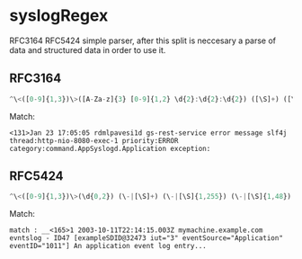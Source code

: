 # syslogRegex
RFC3164 RFC5424 simple parser, after this split is neccesary a parse of data and structured data in order to use it.

## RFC3164
```javascript
^\<([0-9]{1,3})\>([A-Za-z]{3} [0-9]{1,2} \d{2}:\d{2}:\d{2}) ([\S]+) ([\S\s]+)
```
Match:
```
<131>Jan 23 17:05:05 rdmlpavesi1d gs-rest-service error message slf4j thread:http-nio-8080-exec-1 priority:ERROR category:command.AppSyslogd.Application exception:
```
## RFC5424
```javascript
^\<([0-9]{1,3})\>(\d{0,2}) (\-|[\S]+) (\-|[\S]{1,255}) (\-|[\S]{1,48}) (\-|[\S]{1,128}) (\-|[\S]{1,32}) (\-|\[[\S\s]+\]) ([\S\s]+){0,1}
```
Match:
```
match : __<165>1 2003-10-11T22:14:15.003Z mymachine.example.com evntslog - ID47 [exampleSDID@32473 iut="3" eventSource="Application" eventID="1011"] An application event log entry...
```

